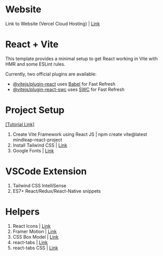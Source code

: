 # Website

Link to Website (Vercel Cloud Hosting) | [Link]()

# React + Vite

This template provides a minimal setup to get React working in Vite with HMR and some ESLint rules.

Currently, two official plugins are available:

- [@vitejs/plugin-react](https://github.com/vitejs/vite-plugin-react/blob/main/packages/plugin-react/README.md) uses [Babel](https://babeljs.io/) for Fast Refresh
- [@vitejs/plugin-react-swc](https://github.com/vitejs/vite-plugin-react-swc) uses [SWC](https://swc.rs/) for Fast Refresh

# Project Setup
[[Tutorial Link]](https://www.youtube.com/watch?v=bjYjj0dzRfs&t=7480s)

1. Create Vite Framework using React JS | npm create vite@latest mindleap-react-project
2. Install Tailwind CSS | [Link](https://tailwindcss.com/docs/guides/vite)
3. Google Fonts | [Link](https://fonts.google.com/) 

# VSCode Extension

1. Tailwind CSS IntelliSense
2. ES7+ React/Redux/React-Native snippets

# Helpers

1. React Icons | [Link](https://react-icons.github.io/react-icons/)
2. Framer Motion | [Link](https://www.framer.com/motion/)
3. CSS Box Model | [Link](https://www.geeksforgeeks.org/css-box-model/)
4. react-tabs | [Link](https://www.npmjs.com/package/react-tabs)
5. react-tabs CSS | [Link](https://github.com/reactjs/react-tabs/tree/main/style)
